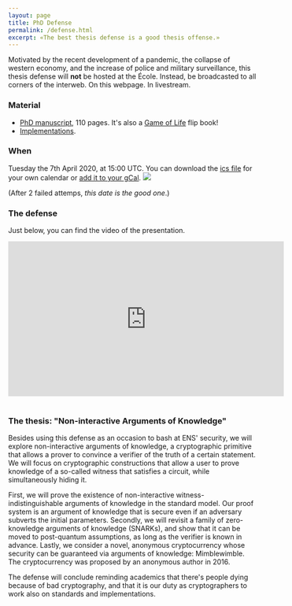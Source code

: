```yaml
---
layout: page
title: PhD Defense
permalink: /defense.html
excerpt: «The best thesis defense is a good thesis offense.»
---
```



Motivated by the recent development of a pandemic, the collapse of western economy,
and the increase of police and military surveillance, this thesis defense will **not**
be hosted at the École. Instead,
be broadcasted to all corners of the interweb. On this webpage. In livestream.

### Material
- [PhD manuscript](https://www.di.ens.fr/~orru/thesis.pdf), 110 pages. It's also a [Game of Life](https://en.wikipedia.org/wiki/Glider_(Conway%27s_Life)) flip book!
- [Implementations](https://www.di.ens.fr/~orru/projects.html).


### When

Tuesday the 7th April 2020, at 15:00 UTC.
You can download the [ics file](invite.ics) for your own calendar or [add it to your gCal](https://calendar.google.com/event?action=TEMPLATE&tmeid=MDFydjJ1M2gwbXQwbWE1YTd1YzFsMjVmazggdHVtYm9sYW5kaWEubmV0XzFibmhnbzBhZTlrY3UxZm0zZjlvM2ZoYWc0QGc&tmsrc=tumbolandia.net_1bnhgo0ae9kcu1fm3f9o3fhag4%40group.calendar.google.com).
 <a target="_blank" href="https://calendar.google.com/event?action=TEMPLATE&amp;tmeid=MDFydjJ1M2gwbXQwbWE1YTd1YzFsMjVmazggdHVtYm9sYW5kaWEubmV0XzFibmhnbzBhZTlrY3UxZm0zZjlvM2ZoYWc0QGc&amp;tmsrc=tumbolandia.net_1bnhgo0ae9kcu1fm3f9o3fhag4%40group.calendar.google.com"><img border="0" src="https://www.google.com/calendar/images/ext/gc_button1_en.gif"></a>

(After 2 failed attemps, *this date is the good one*.)



### The defense

Just below, you can find the video of the presentation.

<center>
<iframe width="560" height="315" src="https://www.youtube.com/embed/p0OvoVZwcsc" frameborder="0" allow="accelerometer; autoplay; encrypted-media; gyroscope; picture-in-picture" allowfullscreen></iframe>
</center>

<br />

### The thesis: "Non-interactive Arguments of Knowledge"
Besides using this defense as an occasion to bash at ENS' security, we will explore non-interactive arguments of knowledge, a cryptographic primitive that allows a prover to convince a verifier of the truth of a certain statement.
We will focus on cryptographic constructions that allow a user to prove knowledge of a so-called witness that satisfies a circuit, while simultaneously hiding it.

First, we will prove the existence of non-interactive witness-indistinguishable arguments of knowledge in the standard model. Our proof system is an argument of knowledge that is secure even if an adversary subverts the initial parameters.
Secondly, we will revisit a family of zero-knowledge arguments of knowledge (SNARKs), and show that it can be moved to post-quantum assumptions, as long as the verifier is known in advance.
Lastly, we consider a novel, anonymous cryptocurrency whose security can be guaranteed via arguments of knowledge: Mimblewimble. The cryptocurrency was proposed by an anonymous author in 2016.

The defense will conclude reminding academics that there's people dying because of bad cryptography, and that it is our duty as cryptographers to work also on standards and implementations.
